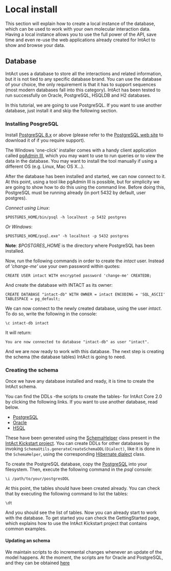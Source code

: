 # Local install #

This section will explain how to create a local instance of the database, which can be used to work with your own molecular interaction data. Having a local instance allows you to use the full power of the API, save time and even re-use the web applications already created for IntAct to show and browse your data.

## Database ##

IntAct uses a database to store all the interactions and related information, but it is not tied to any specific database brand. You can use the database of your choice, the only requirement is that it has to support sequences (most modern databases fall into this category). IntAct has been tested to run successfully on Oracle, PostgreSQL, HSQLDB and H2 databases.

In this tutorial, we are going to use PostgreSQL. If you want to use another database, just install it and skip the following section.

### Installing PosgreSQL ###

Install [PostgreSQL 8.x](http://www.postgresql.org/download/) or above (please refer to the [PostgreSQL web site](http://www.postgresql.org/) to download it of if you require support).

The Windows 'one-click' installer comes with a handy client application called [pgAdmin III](http://www.pgadmin.org/download/), which you may want to use to run queries or to view the data in the database. You may want to install the tool manually if using a different OS (e.g. Linux, Mac OS X...).

After the database has been installed and started, we can now connect to it. At this point, using a tool like pgAdmin III is possible, but for simplicity we are going to show how to do this using the command line. Before doing this, PostgreSQL must be running already (in port 5432 by default, user postgres).

_Connect using Linux_:

```
$POSTGRES_HOME/bin/psql -h localhost -p 5432 postgres
```

_Or Windows_:

```
$POSTGRES_HOME/psql.exe" -h localhost -p 5432 postgres 
```

**Note**: _$POSTGRES\_HOME_ is the directory where PostgreSQL has been installed.

Now, run the following commands in order to create the _intact_ user. Instead of _'change-me'_ use your own password within quotes:

```
CREATE USER intact WITH encrypted password 'change-me' CREATEDB;
```

And create the database with INTACT as its owner:

```
CREATE DATABASE "intact-db" WITH OWNER = intact ENCODING = 'SQL_ASCII' TABLESPACE = pg_default;
```

We can now connect to the newly created database, using the user _intact_. To do so, write the following in the console:

```
\c intact-db intact
```

It will return:

```
You are now connected to database "intact-db" as user "intact".
```

And we are now ready to work with this database. The next step is creating the schema (the database tables) IntAct is going to need.


### Creating the schema ###

Once we have any database installed and ready, it is time to create the IntAct schema.

You can find the DDLs -the scripts to create the tables- for IntAct Core 2.0 by clicking the following links. If you want to use another database, read below.

  * [PostgreSQL](http://intact.googlecode.com/svn/wiki/ddl/postgres-2.0.ddl)
  * [Oracle](http://intact.googlecode.com/svn/wiki/ddl/oracle-2.0.ddl)
  * [HSQL](http://intact.googlecode.com/svn/wiki/ddl/hsql-2.0.ddl)

These have been generated using the [SchemaHelper](http://code.google.com/p/intact/source/browse/repo/site/trunk/intact-kickstart/src/main/java/uk/ac/ebi/intact/kickstart/SchemaHelper.java) class present in the [IntAct Kickstart project](http://code.google.com/p/intact/wiki/GettingStarted). You can create DDLs for other databases by invoking `SchemaUtils.generateCreateSchemaDDL(Dialect)`, like it is done in the `SchemaHelper`, using the corresponding [Hibernate dialect](https://www.hibernate.org/hib_docs/v3/api/org/hibernate/dialect/package-summary.html) class.

To create the PostgreSQL database, copy the [PostgreSQL](http://intact.googlecode.com/svn/wiki/ddl/postgres-2.0.ddl) into your filesystem. Then, execute the following command in the _psql_ console:

```
\i /path/to/your/postgresDDL
```

At this point, the tables should have been created already. You can check that by executing the following command to list the tables:

```
\dt
```

And you should see the list of tables. Now you can already start to work with the database. To get started you can check the GettingStarted page, which explains how to use the IntAct Kickstart project that contains common examples.

#### Updating an schema ####

We maintain scripts to do incremental changes whenever an update of the model happens. At the moment, the scripts are for Oracle and PostgreSQL, and they can be obtained [here](http://code.google.com/p/intact/source/browse/repo#repo/utils/scripts)